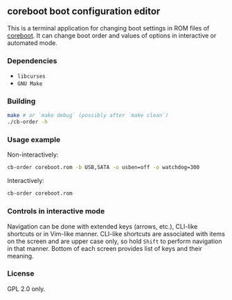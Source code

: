 ## coreboot boot configuration editor

This is a terminal application for changing boot settings in ROM files of
[coreboot][coreboot].  It can change boot order and values of
options in interactive or automated mode.

### Dependencies

* `libcurses`
* `GNU Make`

### Building

```bash
make # or `make debug` (possibly after `make clean`)
./cb-order -h
```

### Usage example

Non-interactively:

```bash
cb-order coreboot.rom -b USB,SATA -o usben=off -o watchdog=300
```

Interactively:

```bash
cb-order coreboot.rom
```

### Controls in interactive mode

Navigation can be done with extended keys (arrows, etc.), CLI-like shortcuts or
in Vim-like manner.  CLI-like shortcuts are associated with items on the screen
and are upper case only, so hold `Shift` to perform navigation in that manner.
Bottom of each screen provides list of keys and their meaning.

### License

GPL 2.0 only.

[coreboot]: https://www.coreboot.org/
